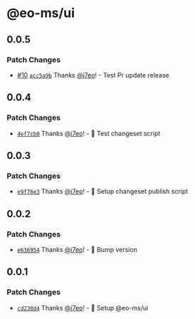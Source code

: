 # @eo-ms/ui

## 0.0.5

### Patch Changes

- [#10](https://github.com/eopol/eo-monorepo-starter/pull/10) [`acc5a9b`](https://github.com/eopol/eo-monorepo-starter/commit/acc5a9bcd66bfb33344a7d7c99587b77dbe80d4b) Thanks [@i7eo](https://github.com/i7eo)! - Test Pr update release

## 0.0.4

### Patch Changes

- [`4ef7cb0`](https://github.com/eopol/eo-monorepo-starter/commit/4ef7cb04959a1ac76d216bed438540f93354a679) Thanks [@i7eo](https://github.com/i7eo)! - 🔨 Test changeset script

## 0.0.3

### Patch Changes

- [`e9f76e3`](https://github.com/eopol/eo-monorepo-starter/commit/e9f76e38aef10d5f2b5a2b2e73f84120f70f9b17) Thanks [@i7eo](https://github.com/i7eo)! - 🔨 Setup changeset publish script

## 0.0.2

### Patch Changes

- [`e636954`](https://github.com/eopol/eo-monorepo-starter/commit/e636954e39aaa90fc7bc682d6e0c58e020ba25a3) Thanks [@i7eo](https://github.com/i7eo)! - 🎉 Bump version

## 0.0.1

### Patch Changes

- [`cd230d4`](https://github.com/eopol/eo-monorepo-starter/commit/cd230d409126709d10afbf5af9b3062f6e360daf) Thanks [@i7eo](https://github.com/i7eo)! - 🚀 Setup @eo-ms/ui
